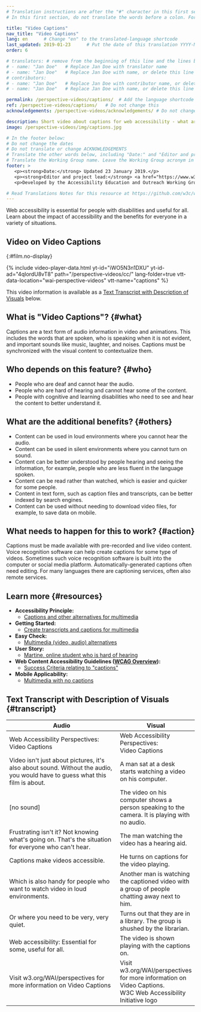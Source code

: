 ```yaml
---
# Translation instructions are after the "#" character in this first section. They are comments that do not show up in the web page. You do not need to translate the instructions after #.
# In this first section, do not translate the words before a colon. For example, do not translate "title:". Do translate the text after "title:".

title: "Video Captions"
nav_title: "Video Captions"
lang: en      # Change "en" to the translated-language shortcode
last_updated: 2019-01-23      # Put the date of this translation YYYY-MM-DD (with month in the middle)
order: 6

# translators: # remove from the beginning of this line and the lines below: "# " (the hash sign and the space)
# - name: "Jan Doe"   # Replace Jan Doe with translator name
# - name: "Jan Doe"   # Replace Jan Doe with name, or delete this line if not multiple translators
# contributors:
# - name: "Jan Doe"   # Replace Jan Doe with contributor name, or delete this line if none
# - name: "Jan Doe"   # Replace Jan Doe with name, or delete this line if not multiple contributors

permalink: /perspective-videos/captions/  # Add the language shortcode to the end, with no slash at the end. For example /path/to/file/fr
ref: /perspective-videos/captions/   # Do not change this
acknowledgements: /perspective-videos/acknowledgements/ # Do not change this

description: Short video about captions for web accessibility - what are they, who depends on them, how they help everyone, and what needs to happen to make them work.
image: /perspective-videos/img/captions.jpg

# In the footer below:
# Do not change the dates
# Do not translate or change ACKNOWLEDGEMENTS
# Translate the other words below, including "Date:" and "Editor and project lead:"
# Translate the Working Group name. Leave the Working Group acronym in English.
footer: >
   <p><strong>Date:</strong> Updated 23 January 2019.</p>
   <p><strong>Editor and project lead:</strong> <a href="https://www.w3.org/People/shadi">Shadi Abou-Zahra</a>. ACKNOWLEDGEMENTS lists contributors.</p>
   <p>Developed by the Accessibility Education and Outreach Working Group (<a href="http://www.w3.org/WAI/EO/">EOWG</a>). Developed as part of the <a href="https://www.w3.org/WAI/DEV/">WAI-DEV project</a>, co-funded by the European Commission. Updated as part of the <a href="https://www.w3.org/WAI/DEV/">WAI Expanding Access Project</a>, supported by the Ford Foundation.</p>

# Read Translations Notes for this resource at https://github.com/w3c/wai-perspective-videos#readme
---
```


Web accessibility is essential for people with disabilities and useful
for all. Learn about the impact of accessibility and the benefits for
everyone in a variety of situations.

## Video on Video Captions
{:#film.no-display}

{% include video-player-data.html
    yt-id="iWO5N3n1DXU"
    yt-id-ad="4qIordU8vT8"
    path="/perspective-videos/cc/"
    lang-folder=true
    vtt-data-location="wai-perspective-videos"
    vtt-name="captions"
%}

This video information is available as a [Text Transcript with Description of Visuals](#transcript) below.

What is "Video Captions"? {#what}
-------------------------

Captions are a text form of audio information in video and animations.
This includes the words that are spoken, who is speaking when it is not
evident, and important sounds like music, laughter, and noises. Captions
must be synchronized with the visual content to contextualize them.

Who depends on this feature? {#who}
----------------------------

-   People who are deaf and cannot hear the audio.
-   People who are hard of hearing and cannot hear some of the content.
-   People with cognitive and learning disabilities who need to see and
    hear the content to better understand it.

What are the additional benefits? {#others}
---------------------------------

-   Content can be used in loud environments where you cannot hear the
    audio.
-   Content can be used in silent environments where you cannot turn on
    sound.
-   Content can be better understood by people hearing and seeing the
    information, for example, people who are less fluent in the language
    spoken.
-   Content can be read rather than watched, which is easier and quicker
    for some people.
-   Content in text form, such as caption files and transcripts, can be
    better indexed by search engines.
-   Content can be used without needing to download video files, for
    example, to save data on mobile.

What needs to happen for this to work? {#action}
--------------------------------------

Captions must be made available with pre-recorded and live video
content. Voice recognition software can help create captions for some
type of videos. Sometimes such voice recognition software is built into
the computer or social media platform. Automatically-generated captions
often need editing. For many languages there are captioning services,
often also remote services.

Learn more {#resources}
----------

-   **Accessibility Principle:**
    -   [Captions and other alternatives for
        multimedia](/fundamentals/accessibility-principles/#captions)
-   **Getting Started:**
    -   [Create transcripts and captions for
        multimedia](/tips/writing/#create-transcripts-and-captions-for-multimedia)
-   **Easy Check:**
    -   [Multimedia (video, audio)
        alternatives](/test-evaluate/preliminary/#media)
-   **User Story:**
    -   [Martine, online student who is hard of
        hearing](/people-use-web/user-stories/#onlinestudent)
-   **Web Content Accessibility Guidelines ([WCAG
    Overview](/standards-guidelines/wcag/)):**
    -   [Success Criteria relating to
        "captions"](https://www.w3.org/WAI/WCAG21/quickref/?tags=captions)
-   **Mobile Applicability:**
    -   [Multimedia with no
        captions](https://www.w3.org/WAI/mobile/experiences.html#multimedia)

## Text Transcript with Description of Visuals {#transcript}

 <table>
  <thead>
    <tr>
      <th width="65%">Audio</th>
      <th>Visual</th>
    </tr>
  </thead>
  <tbody>
    <tr>
      <td>Web Accessibility Perspectives: Video Captions</td>
      <td>Web Accessibility Perspectives:<br>
        Video Captions</td>
    </tr>
    <tr>
      <td>Video isn't just about pictures, it's also about sound. Without the audio, you would have to guess what this film is about.</td>
      <td>A man sat at a desk starts watching a video on his computer.<br></td>
    </tr>
    <tr>
      <td>[no sound]</td>
      <td>The video on his computer shows a person speaking to the camera. It is playing with no audio.</td>
    </tr>
    <tr>
      <td>Frustrating isn't it? Not knowing what's going on. That's the situation for everyone who can't hear.</td>
      <td>The man watching the video has a hearing aid.</td>
    </tr>
    <tr>
      <td>Captions make videos accessible.</td>
      <td>He turns on captions for the video playing.</td>
    </tr>
    <tr>
      <td>Which is also handy for people who want to watch video in loud environments.</td>
      <td>Another man is watching the captioned video with a group of people chatting away next to him.</td>
    </tr>
    <tr>
      <td>Or where you need to be very, very quiet.</td>
      <td>Turns out that they are in a library. The group is shushed by the librarian.</td>
    </tr>
    <tr>
      <td>Web accessibility: Essential for some, useful for all.</td>
      <td>The video is shown playing with the captions on.</td>
    </tr>
    <tr>
      <td>Visit w3.org/WAI/perspectives for more information on Video Captions</td>
      <td>Visit<br>
        w3.org/WAI/perspectives<br>
        for more information on<br>
        Video Captions. <br>
        W3C Web Accessibility Initiative logo</td>
    </tr>
  </tbody>
</table>
